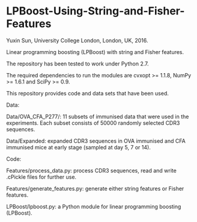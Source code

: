 # LPBoost-Using-String-and-Fisher-Features

Yuxin Sun, University College London, London, UK, 2016.

Linear programming boosting (LPBoost) with string and Fisher features.

The repository has been tested to work under Python 2.7.

The required dependencies to run the modules are cvxopt >= 1.1.8, NumPy >= 1.6.1 and SciPy >= 0.9.

This repository provides code and data sets that have been used.

Data:

Data/OVA_CFA_P277/: 11 subsets of immunised data that were used in the experiments. Each subset consists of 50000 randomly selected CDR3 sequences.

Data/Expanded: expanded CDR3 sequences in OVA immunised and CFA immunised mice at early stage (sampled at day 5, 7 or 14).

Code:

Features/process_data.py: process CDR3 sequences, read and write .cPickle files for further use.

Features/generate_features.py: generate either string features or Fisher features.

LPBoost/lpboost.py: a Python module for linear programming boosting (LPBoost).
